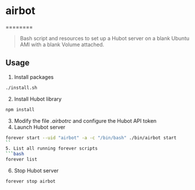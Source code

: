 # airbot
========

> Bash script and resources to set up a Hubot server on a blank Ubuntu AMI with a blank Volume attached.

## Usage

1. Install packages
```bash
./install.sh
```
2. Install Hubot library
```bash
npm install
```
3. Modify the file *.airbotrc* and configure the Hubot API token
4. Launch Hubot server
```bash
forever start --uid "airbot" -a -c "/bin/bash" ./bin/airbot start
``
5. List all running forever scripts
```bash
forever list
```
6. Stop Hubot server
```bash
forever stop airbot
```
